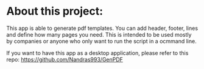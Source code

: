 # About this project:
This app is able to generate pdf templates. You can add header, footer, lines and define how many pages you need.
This is intended to be used mostly by companies or anyone who only want to run the script in a ocmmand line. 

If you want to have this app as a desktop application, please refer to this repo:
https://github.com/Nandras993/GenPDF
